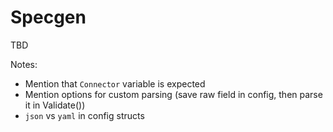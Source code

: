 # Specgen

TBD

Notes:

* Mention that `Connector` variable is expected
* Mention options for custom parsing  (save raw field in config, then parse it
  in Validate())
* `json` vs `yaml` in config structs
